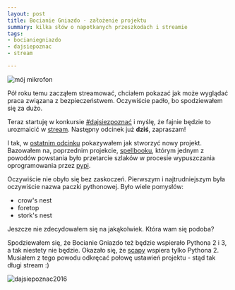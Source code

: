 ```yaml
---
layout: post
title: Bocianie Gniazdo - założenie projektu
summary: kilka słów o napotkanych przeszkodach i streamie 
tags: 
- bocianiegniazdo
- dajsiepoznac
- stream

---
```


![mój mikrofon](https://dl.dropboxusercontent.com/u/7939953/blog/stream_mikrofon_maly.jpg)

Pół roku temu zacząłem streamować, chciałem pokazać jak może wyglądać praca związana z bezpieczeństwem. Oczywiście padło, bo spodziewałem się za dużo. 

Teraz startuję w konkursie [#dajsiezpoznać](http://dajsiepoznac.pl/) i myślę, że fajnie będzie to urozmaicić w [stream](/stream/). Następny odcinek już **dziś**, zapraszam!


I tak, w [ostatnim odcinku](https://www.livecoding.tv/donpiekarz/videos/a9gnQ-plen-bocianie-gniazdo-2) pokazywałem jak stworzyć nowy projekt. Bazowałem na, poprzednim projekcie, [spellbooku](https://github.com/donpiekarz/spellbook), którym jednym z powodów powstania było przetarcie szlaków  w procesie wypuszczania oprogramowania przez [pypi](https://pypi.python.org/pypi). 

Oczywiście nie obyło się bez zaskoczeń. Pierwszym i najtrudniejszym była oczywiście nazwa paczki pythonowej. Było wiele pomysłów: 

- crow's nest
- foretop
- stork's nest

Jeszcze nie zdecydowałem się na jakąkolwiek. Która wam się podoba?

Spodziewałem się, że Bocianie Gniazdo też będzie wspierało Pythona 2 i 3, a tak niestety nie będzie. Okazało się, że [scapy](http://www.secdev.org/projects/scapy/) wspiera tylko Pythona 2. Musiałem z tego powodu odkręcać połowę ustawień projektu - stąd tak długi stream :)

<img src="https://dl.dropboxusercontent.com/u/7939953/blog/dsp/bloguj.png" alt="dajsiepoznac2016" style="display: block; margin: 0 auto;" />

